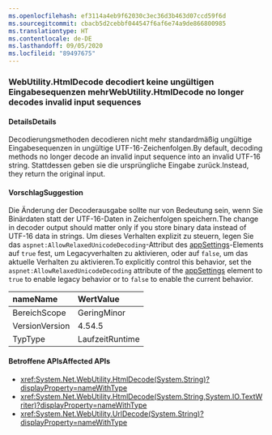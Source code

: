 ```yaml
---
ms.openlocfilehash: ef3114a4eb9f62030c3ec36d3b463d07ccd59f6d
ms.sourcegitcommit: cbacb5d2cebbf044547f6af6e74a9de866800985
ms.translationtype: HT
ms.contentlocale: de-DE
ms.lasthandoff: 09/05/2020
ms.locfileid: "89497675"
---
```

### <a name="webutilityhtmldecode-no-longer-decodes-invalid-input-sequences"></a><span data-ttu-id="58171-101">WebUtility.HtmlDecode decodiert keine ungültigen Eingabesequenzen mehr</span><span class="sxs-lookup"><span data-stu-id="58171-101">WebUtility.HtmlDecode no longer decodes invalid input sequences</span></span>

#### <a name="details"></a><span data-ttu-id="58171-102">Details</span><span class="sxs-lookup"><span data-stu-id="58171-102">Details</span></span>

<span data-ttu-id="58171-103">Decodierungsmethoden decodieren nicht mehr standardmäßig ungültige Eingabesequenzen in ungültige UTF-16-Zeichenfolgen.</span><span class="sxs-lookup"><span data-stu-id="58171-103">By default, decoding methods no longer decode an invalid input sequence into an invalid UTF-16 string.</span></span> <span data-ttu-id="58171-104">Stattdessen geben sie die ursprüngliche Eingabe zurück.</span><span class="sxs-lookup"><span data-stu-id="58171-104">Instead, they return the original input.</span></span>

#### <a name="suggestion"></a><span data-ttu-id="58171-105">Vorschlag</span><span class="sxs-lookup"><span data-stu-id="58171-105">Suggestion</span></span>

<span data-ttu-id="58171-106">Die Änderung der Decoderausgabe sollte nur von Bedeutung sein, wenn Sie Binärdaten statt der UTF-16-Daten in Zeichenfolgen speichern.</span><span class="sxs-lookup"><span data-stu-id="58171-106">The change in decoder output should matter only if you store binary data instead of UTF-16 data in strings.</span></span> <span data-ttu-id="58171-107">Um dieses Verhalten explizit zu steuern, legen Sie das <code>aspnet:AllowRelaxedUnicodeDecoding</code>-Attribut des [appSettings](~/docs/framework/configure-apps/file-schema/appsettings/index.md)-Elements auf <code>true</code> fest, um Legacyverhalten zu aktivieren, oder auf <code>false</code>, um das aktuelle Verhalten zu aktivieren.</span><span class="sxs-lookup"><span data-stu-id="58171-107">To explicitly control this behavior, set the <code>aspnet:AllowRelaxedUnicodeDecoding</code> attribute of the [appSettings](~/docs/framework/configure-apps/file-schema/appsettings/index.md) element to <code>true</code> to enable legacy behavior or to <code>false</code> to enable the current behavior.</span></span>

| <span data-ttu-id="58171-108">name</span><span class="sxs-lookup"><span data-stu-id="58171-108">Name</span></span>    | <span data-ttu-id="58171-109">Wert</span><span class="sxs-lookup"><span data-stu-id="58171-109">Value</span></span>       |
|:--------|:------------|
| <span data-ttu-id="58171-110">Bereich</span><span class="sxs-lookup"><span data-stu-id="58171-110">Scope</span></span>   |<span data-ttu-id="58171-111">Gering</span><span class="sxs-lookup"><span data-stu-id="58171-111">Minor</span></span>|
|<span data-ttu-id="58171-112">Version</span><span class="sxs-lookup"><span data-stu-id="58171-112">Version</span></span>|<span data-ttu-id="58171-113">4.5</span><span class="sxs-lookup"><span data-stu-id="58171-113">4.5</span></span>|
|<span data-ttu-id="58171-114">Typ</span><span class="sxs-lookup"><span data-stu-id="58171-114">Type</span></span>|<span data-ttu-id="58171-115">Laufzeit</span><span class="sxs-lookup"><span data-stu-id="58171-115">Runtime</span></span>

#### <a name="affected-apis"></a><span data-ttu-id="58171-116">Betroffene APIs</span><span class="sxs-lookup"><span data-stu-id="58171-116">Affected APIs</span></span>

- <xref:System.Net.WebUtility.HtmlDecode(System.String)?displayProperty=nameWithType>
- <xref:System.Net.WebUtility.HtmlDecode(System.String,System.IO.TextWriter)?displayProperty=nameWithType>
- <xref:System.Net.WebUtility.UrlDecode(System.String)?displayProperty=nameWithType>

<!--

#### Affected APIs

- `M:System.Net.WebUtility.HtmlDecode(System.String)`
- `M:System.Net.WebUtility.HtmlDecode(System.String,System.IO.TextWriter)`
- `M:System.Net.WebUtility.UrlDecode(System.String)`

-->
